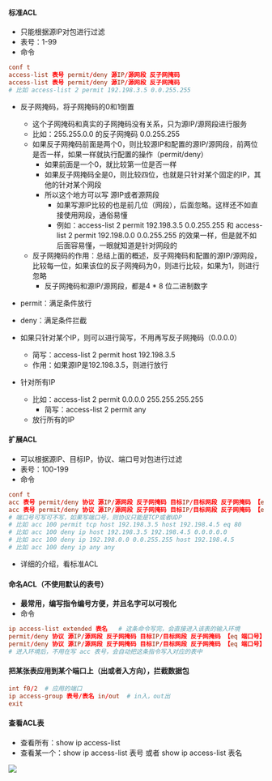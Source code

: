 #### 标准ACL
- 只能根据源IP对包进行过滤
- 表号：1-99
- 命令
```conf
conf t
access-list 表号 permit/deny 源IP/源网段 反子网掩码
access-list 表号 permit/deny 源IP/源网段 反子网掩码
# 比如 access-list 2 permit 192.198.3.5 0.0.255.255
```
- 反子网掩码，将子网掩码的0和1倒置
  - 这个子网掩码和真实的子网掩码没有关系，只为源IP/源网段进行服务
  - 比如：255.255.0.0 的反子网掩码 0.0.255.255
  - 如果反子网掩码前面是两个0，则比较源IP和配置的源IP/源网段，前两位是否一样，如果一样就执行配置的操作（permit/deny）
    - 如果前面是一个0，就比较第一位是否一样
    - 如果反子网掩码全是0，则比较四位，也就是只针对某个固定的IP，其他的针对某个网段
    - 所以这个地方可以写 源IP或者源网段
      - 如果写源IP比较的也是前几位（网段），后面忽略。这样还不如直接使用网段，通俗易懂
      - 例如：access-list 2 permit 192.198.3.5 0.0.255.255 和 access-list 2 permit 192.198.0.0 0.0.255.255 的效果一样，但是就不如后面容易懂，一眼就知道是针对网段的
  - 反子网掩码的作用：总结上面的概述，反子网掩码和配置的源IP/源网段，比较每一位，如果该位的反子网掩码为0，则进行比较，如果为1，则进行忽略
    - 反子网掩码和源IP/源网段，都是4 * 8 位二进制数字
- permit：满足条件放行
- deny：满足条件拦截
- 如果只针对某个IP，则可以进行简写，不用再写反子网掩码（0.0.0.0）
  - 简写：access-list 2 permit host 192.198.3.5
  - 作用：如果源IP是192.198.3.5，则进行放行

- 针对所有IP
  - 比如：access-list 2 permit 0.0.0.0 255.255.255.255
    - 简写：access-list 2 permit any
  - 放行所有的IP




#### 扩展ACL
- 可以根据源IP、目标IP，协议、端口号对包进行过滤
- 表号：100-199
- 命令
```conf
conf t
acc 表号 permit/deny 协议 源IP/源网段 反子网掩码 目标IP/目标网段 反子网掩码 【eq 端口号】
acc 表号 permit/deny 协议 源IP/源网段 反子网掩码 目标IP/目标网段 反子网掩码 【eq 端口号】
# 端口号可写可不写，如果写端口号，则协议只能是TCP或者UDP
# 比如 acc 100 permit tcp host 192.198.3.5 host 192.198.4.5 eq 80
# 比如 acc 100 deny ip host 192.198.3.5 192.198.4.5 0.0.0.0.0
# 比如 acc 100 deny ip 192.198.0.0 0.0.255.255 host 192.198.4.5
# 比如 acc 100 deny ip any any
```
- 详细的介绍，看标准ACL



#### 命名ACL（不使用默认的表号）
- **最常用，编写指令编号方便，并且名字可以可视化**
- 命令
```conf
ip access-list extended 表名   # 这条命令写完，会直接进入该表的输入环境
permit/deny 协议 源IP/源网段 反子网掩码 目标IP/目标网段 反子网掩码 【eq 端口号】 
permit/deny 协议 源IP/源网段 反子网掩码 目标IP/目标网段 反子网掩码 【eq 端口号】 
# 进入环境后，不用在写 acc 表号，会自动把这条指令写入对应的表中
```


#### 把某张表应用到某个端口上（出或者入方向），拦截数据包
```conf
int f0/2  # 应用的端口
ip access-group 表号/表名 in/out  # in入，out出
exit
```


#### 查看ACL表
- 查看所有：show ip access-list
- 查看某一个：show ip access-list 表号 或者 show ip access-list 表名
<img src='https://lsz.net.cn/node/imgs/e32d235d74df6be5cb9ab61953ecc6f3.png' />